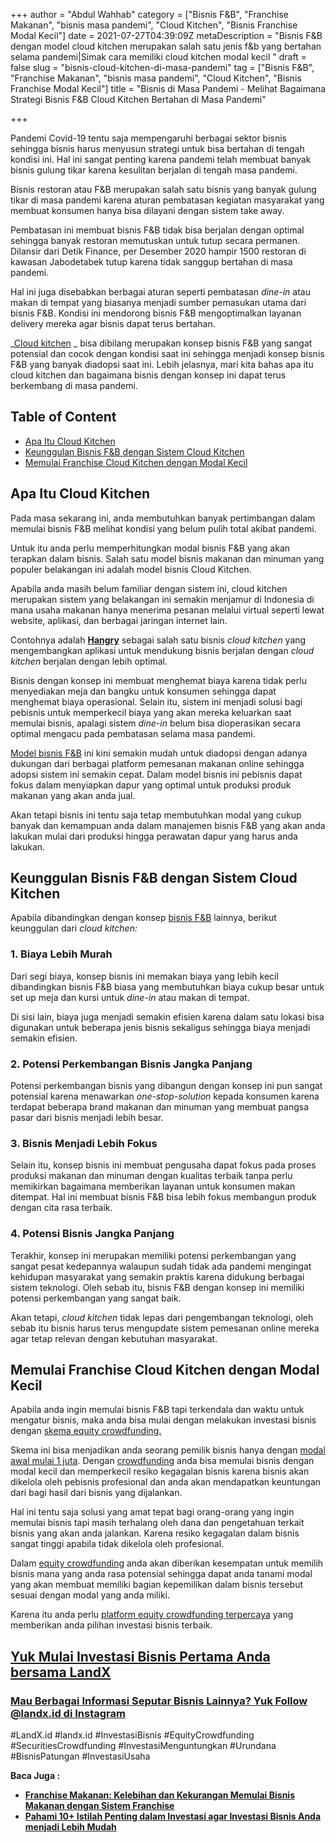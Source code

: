 +++
author = "Abdul Wahhab"
category = ["Bisnis F&B", "Franchise Makanan", "bisnis masa pandemi", "Cloud Kitchen", "Bisnis Franchise Modal Kecil"]
date = 2021-07-27T04:39:09Z
metaDescription = "Bisnis F&B dengan model cloud kitchen merupakan salah satu jenis f&b yang bertahan selama pandemi|Simak cara memiliki cloud kitchen modal kecil "
draft = false
slug = "bisnis-cloud-kitchen-di-masa-pandemi"
tag = ["Bisnis F&B", "Franchise Makanan", "bisnis masa pandemi", "Cloud Kitchen", "Bisnis Franchise Modal Kecil"]
title = "Bisnis di Masa Pandemi - Melihat Bagaimana Strategi Bisnis F&B Cloud Kitchen Bertahan di Masa Pandemi"

+++


Pandemi Covid-19 tentu saja mempengaruhi berbagai sektor bisnis sehingga bisnis harus menyusun strategi untuk bisa bertahan di tengah kondisi ini. Hal ini sangat penting karena pandemi telah membuat banyak bisnis gulung tikar karena kesulitan berjalan di tengah masa pandemi.

Bisnis restoran atau F&B merupakan salah satu bisnis yang banyak gulung tikar di masa pandemi karena aturan pembatasan kegiatan masyarakat yang membuat konsumen hanya bisa dilayani dengan sistem take away.

Pembatasan ini membuat bisnis F&B tidak bisa berjalan dengan optimal sehingga banyak restoran memutuskan untuk tutup secara permanen. Dilansir dari Detik Finance, per Desember 2020 hampir 1500 restoran di kawasan Jabodetabek tutup karena tidak sanggup bertahan di masa pandemi.

Hal ini juga disebabkan berbagai aturan seperti pembatasan _dine-in_ atau makan di tempat yang biasanya menjadi sumber pemasukan utama dari bisnis F&B. Kondisi ini mendorong bisnis F&B mengoptimalkan layanan delivery mereka agar bisnis dapat terus bertahan.

_[Cloud kitchen](https://landx.id/project/index.html) _ bisa dibilang merupakan konsep bisnis F&B yang sangat potensial dan cocok  dengan kondisi saat ini sehingga menjadi konsep bisnis F&B yang banyak diadopsi saat ini. Lebih jelasnya, mari kita bahas apa itu cloud kitchen dan bagaimana bisnis dengan konsep ini dapat terus berkembang di masa pandemi.

## Table of Content

* [Apa Itu Cloud Kitchen](#apa-itu-cloud-kitchen)
* [Keunggulan Bisnis F&B dengan Sistem Cloud Kitchen](#keunggulan-bisnis-f-b-dengan-sistem-cloud-kitchen)
* [Memulai Franchise Cloud Kitchen dengan Modal Kecil](#memulai-franchise-cloud-kitchen-dengan-modal-kecil)

## Apa Itu Cloud Kitchen

Pada masa sekarang ini, anda membutuhkan banyak pertimbangan dalam memulai bisnis F&B melihat kondisi yang belum pulih total akibat pandemi.

Untuk itu anda perlu memperhitungkan modal bisnis F&B yang akan terapkan dalam bisnis. Salah satu model bisnis makanan dan minuman yang populer belakangan ini adalah model bisnis Cloud Kitchen.

Apabila anda masih belum familiar dengan sistem ini, cloud kitchen merupakan sistem yang belakangan ini semakin menjamur di Indonesia di mana usaha makanan hanya menerima pesanan melalui virtual seperti lewat website, aplikasi, dan berbagai jaringan internet lain.

Contohnya adalah [**Hangry**](https://landx.id/project/index.html) sebagai salah satu bisnis _cloud kitchen_ yang mengembangkan aplikasi untuk mendukung bisnis berjalan dengan _cloud kitchen_ berjalan dengan lebih optimal.

Bisnis dengan konsep ini membuat menghemat biaya karena tidak perlu menyediakan meja dan bangku untuk konsumen sehingga dapat menghemat biaya operasional. Selain itu,  sistem ini menjadi solusi bagi pebisnis untuk memperkecil biaya yang akan mereka keluarkan saat memulai bisnis, apalagi sistem _dine-in_ belum bisa dioperasikan secara optimal mengacu pada pembatasan selama masa pandemi.

[Model bisnis F&B](https://landx.id/project/index.html) ini kini semakin mudah untuk diadopsi dengan adanya dukungan dari berbagai platform pemesanan makanan online sehingga adopsi sistem ini semakin cepat. Dalam model bisnis ini pebisnis dapat fokus dalam menyiapkan dapur yang optimal untuk produksi produk makanan yang akan anda jual.

Akan tetapi bisnis ini tentu saja tetap membutuhkan modal yang cukup banyak dan kemampuan anda dalam manajemen bisnis F&B yang akan anda lakukan mulai dari produksi hingga perawatan dapur yang harus anda lakukan.

## Keunggulan Bisnis F&B dengan Sistem Cloud Kitchen

Apabila dibandingkan dengan konsep [bisnis F&B](https://landx.id/project/index.html) lainnya, berikut keunggulan dari _cloud kitchen:_

### 1. Biaya Lebih Murah

Dari segi biaya, konsep bisnis ini memakan biaya yang lebih kecil dibandingkan bisnis F&B biasa yang membutuhkan biaya cukup besar untuk set up meja dan kursi untuk _dine-in_ atau makan di tempat.

Di sisi lain, biaya juga menjadi semakin efisien karena dalam satu lokasi bisa digunakan untuk beberapa jenis bisnis sekaligus sehingga biaya menjadi semakin efisien.

### 2. Potensi Perkembangan Bisnis Jangka Panjang

Potensi perkembangan bisnis yang dibangun dengan konsep ini pun sangat potensial karena menawarkan _one-stop-solution_ kepada konsumen karena terdapat beberapa brand makanan dan minuman yang membuat pangsa pasar dari bisnis menjadi lebih besar.

### 3. Bisnis Menjadi Lebih Fokus

Selain itu, konsep bisnis ini membuat pengusaha dapat fokus pada proses produksi makanan dan minuman dengan kualitas terbaik tanpa perlu memikirkan bagaimana memberikan layanan untuk konsumen makan ditempat. Hal ini membuat bisnis F&B bisa lebih fokus membangun produk dengan cita rasa terbaik.

### 4. Potensi Bisnis Jangka Panjang

Terakhir, konsep ini merupakan memiliki potensi perkembangan yang sangat pesat kedepannya walaupun sudah tidak ada pandemi mengingat kehidupan masyarakat yang semakin praktis karena didukung berbagai sistem teknologi. Oleh sebab itu, bisnis F&B dengan konsep ini memiliki potensi perkembangan yang sangat baik.

Akan tetapi, _cloud kitchen_ tidak lepas dari pengembangan teknologi, oleh sebab itu bisnis harus terus mengupdate sistem pemesanan online mereka agar tetap relevan dengan kebutuhan masyarakat.

## Memulai Franchise Cloud Kitchen dengan Modal Kecil

Apabila anda ingin memulai bisnis F&B tapi terkendala dan waktu untuk mengatur bisnis, maka anda bisa mulai dengan melakukan investasi bisnis dengan [skema equity crowdfunding.](https://landx.id/)

Skema ini bisa menjadikan anda seorang pemilik bisnis hanya dengan [modal awal mulai 1 juta](https://landx.id/). Dengan [crowdfunding](https://landx.id/) anda bisa memulai bisnis dengan modal kecil dan memperkecil resiko kegagalan bisnis karena bisnis akan dikelola oleh pebisnis profesional dan anda akan mendapatkan keuntungan dari bagi hasil dari bisnis yang dijalankan.

Hal ini tentu saja solusi yang amat tepat bagi orang-orang yang ingin memulai bisnis tapi masih terhalang oleh dana dan pengetahuan terkait bisnis yang akan anda jalankan. Karena resiko kegagalan dalam bisnis sangat tinggi apabila tidak dikelola oleh profesional.

Dalam [equity crowdfunding](https://landx.id/) anda akan diberikan kesempatan untuk memilih bisnis mana yang anda rasa potensial sehingga dapat anda tanami modal yang akan membuat memiliki bagian kepemilikan dalam bisnis tersebut sesuai dengan modal yang anda miliki.

Karena itu anda perlu [platform equity crowdfunding terpercaya](https://landx.id/) yang memberikan anda pilihan investasi bisnis terbaik.

## [**Yuk Mulai Investasi Bisnis Pertama Anda bersama LandX**](https://landx.id/)



### [Mau Berbagai Informasi Seputar Bisnis Lainnya? Yuk Follow @landx.id di Instagram](https://www.instagram.com/landx.id/?utm_medium=copy_link)

#LandX.id    #landx.id    #InvestasiBisnis    #EquityCrowdfunding    #SecuritiesCrowdfunding #InvestasiMenguntungkan    #Urundana    #BisnisPatungan    #InvestasiUsaha

**Baca Juga :**

* [**Franchise Makanan: Kelebihan dan Kekurangan Memulai Bisnis Makanan dengan Sistem Franchise**](https://landx.id/blog/memulai-bisnis-franchise-makanan/)
* [**Pahami 10+ Istilah Penting dalam Investasi agar Investasi Bisnis Anda menjadi Lebih Mudah**](https://landx.id/blog/pahami-10-istilah-penting-dalam-investasi-agar-investasi-bisnis-anda-menjadi-lebih-mudah/)

